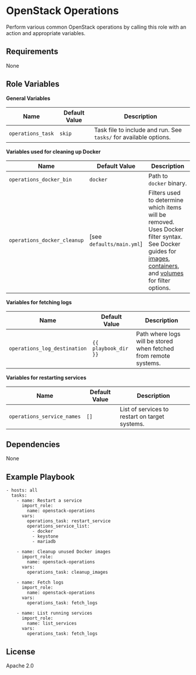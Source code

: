 OpenStack Operations
=========

Perform various common OpenStack operations by calling this role with an action and appropriate variables.

Requirements
------------

None

Role Variables
--------------

**General Variables**

| Name              | Default Value       | Description          |
|-------------------|---------------------|----------------------|
| `operations_task` | `skip` | Task file to include and run. See `tasks/` for available options. |

**Variables used for cleaning up Docker**

| Name              | Default Value       | Description          |
|-------------------|---------------------|----------------------|
| `operations_docker_bin` | `docker` | Path to `docker` binary. |
| `operations_docker_cleanup` | [see `defaults/main.yml`] | Filters used to determine which items will be removed. Uses Docker filter syntax. See Docker guides for [images](https://docs.docker.com/engine/reference/commandline/images/#filtering), [containers](https://docs.docker.com/engine/reference/commandline/ps/#filtering), and [volumes](https://docs.docker.com/engine/reference/commandline/volume_ls/#filtering) for filter options. |

**Variables for fetching logs**

| Name              | Default Value       | Description          |
|-------------------|---------------------|----------------------|
| `operations_log_destination` | `{{ playbook_dir }}` | Path where logs will be stored when fetched from remote systems. |

**Variables for restarting services**

| Name              | Default Value       | Description          |
|-------------------|---------------------|----------------------|
| `operations_service_names` | `[]` | List of services to restart on target systems. |

Dependencies
------------

None

Example Playbook
----------------

    - hosts: all
      tasks:
        - name: Restart a service
          import_role:
            name: openstack-operations
          vars:
            operations_task: restart_service
            operations_service_list:
              - docker
              - keystone
              - mariadb

        - name: Cleanup unused Docker images
          import_role:
            name: openstack-operations
          vars:
            operations_task: cleanup_images

        - name: Fetch logs
          import_role:
            name: openstack-operations
          vars:
            operations_task: fetch_logs

        - name: List running services
          import_role:
            name: list_services
          vars:
            operations_task: fetch_logs

License
-------

Apache 2.0
